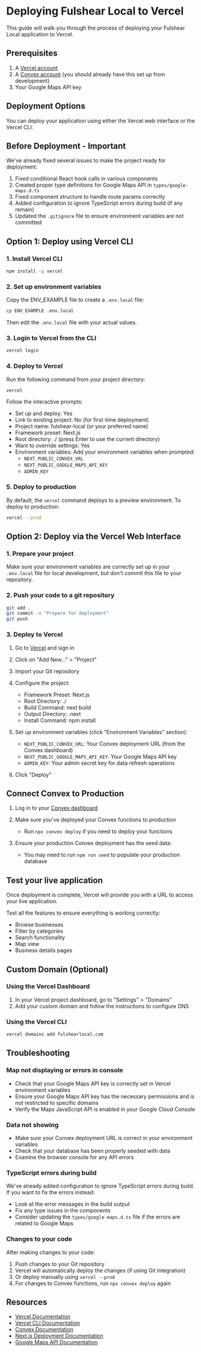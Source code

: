 # Deploying Fulshear Local to Vercel

This guide will walk you through the process of deploying your Fulshear Local application to Vercel.

## Prerequisites

1. A [Vercel account](https://vercel.com/signup)
2. A [Convex account](https://dashboard.convex.dev/login) (you should already have this set up from development)
3. Your Google Maps API key

## Deployment Options

You can deploy your application using either the Vercel web interface or the Vercel CLI.

## Before Deployment - Important

We've already fixed several issues to make the project ready for deployment:

1. Fixed conditional React hook calls in various components
2. Created proper type definitions for Google Maps API in `types/google-maps.d.ts`
3. Fixed component structure to handle route params correctly
4. Added configuration to ignore TypeScript errors during build (if any remain)
5. Updated the `.gitignore` file to ensure environment variables are not committed

## Option 1: Deploy using Vercel CLI

### 1. Install Vercel CLI

```bash
npm install -g vercel
```

### 2. Set up environment variables

Copy the ENV_EXAMPLE file to create a `.env.local` file:

```bash
cp ENV_EXAMPLE .env.local
```

Then edit the `.env.local` file with your actual values.

### 3. Login to Vercel from the CLI

```bash
vercel login
```

### 4. Deploy to Vercel

Run the following command from your project directory:

```bash
vercel
```

Follow the interactive prompts:
- Set up and deploy: Yes
- Link to existing project: No (for first-time deployment)
- Project name: fulshear-local (or your preferred name)
- Framework preset: Next.js
- Root directory: ./ (press Enter to use the current directory)
- Want to override settings: Yes
- Environment variables: Add your environment variables when prompted:
  - `NEXT_PUBLIC_CONVEX_URL`
  - `NEXT_PUBLIC_GOOGLE_MAPS_API_KEY`
  - `ADMIN_KEY`

### 5. Deploy to production

By default, the `vercel` command deploys to a preview environment. To deploy to production:

```bash
vercel --prod
```

## Option 2: Deploy via the Vercel Web Interface

### 1. Prepare your project

Make sure your environment variables are correctly set up in your `.env.local` file for local development, but don't commit this file to your repository.

### 2. Push your code to a git repository

```bash
git add .
git commit -m "Prepare for deployment"
git push
```

### 3. Deploy to Vercel

1. Go to [Vercel](https://vercel.com/) and sign in

2. Click on "Add New..." > "Project"

3. Import your Git repository

4. Configure the project:
   - Framework Preset: Next.js
   - Root Directory: ./
   - Build Command: next build
   - Output Directory: .next
   - Install Command: npm install

5. Set up environment variables (click "Environment Variables" section):
   - `NEXT_PUBLIC_CONVEX_URL`: Your Convex deployment URL (from the Convex dashboard)
   - `NEXT_PUBLIC_GOOGLE_MAPS_API_KEY`: Your Google Maps API key
   - `ADMIN_KEY`: Your admin secret key for data refresh operations

6. Click "Deploy"

## Connect Convex to Production

1. Log in to your [Convex dashboard](https://dashboard.convex.dev/)

2. Make sure you've deployed your Convex functions to production
   - Run `npx convex deploy` if you need to deploy your functions

3. Ensure your production Convex deployment has the seed data:
   - You may need to run `npm run seed` to populate your production database

## Test your live application

Once deployment is complete, Vercel will provide you with a URL to access your live application.

Test all the features to ensure everything is working correctly:
- Browse businesses
- Filter by categories
- Search functionality
- Map view
- Business details pages

## Custom Domain (Optional)

### Using the Vercel Dashboard
1. In your Vercel project dashboard, go to "Settings" > "Domains"
2. Add your custom domain and follow the instructions to configure DNS

### Using the Vercel CLI
```bash
vercel domains add fulshearlocal.com
```

## Troubleshooting

### Map not displaying or errors in console

- Check that your Google Maps API key is correctly set in Vercel environment variables
- Ensure your Google Maps API key has the necessary permissions and is not restricted to specific domains
- Verify the Maps JavaScript API is enabled in your Google Cloud Console

### Data not showing

- Make sure your Convex deployment URL is correct in your environment variables
- Check that your database has been properly seeded with data
- Examine the browser console for any API errors

### TypeScript errors during build

We've already added configuration to ignore TypeScript errors during build. If you want to fix the errors instead:
- Look at the error messages in the build output
- Fix any type issues in the components
- Consider updating the `types/google-maps.d.ts` file if the errors are related to Google Maps

### Changes to your code

After making changes to your code:
1. Push changes to your Git repository
2. Vercel will automatically deploy the changes (if using Git integration)
3. Or deploy manually using `vercel --prod`
4. For changes to Convex functions, run `npx convex deploy` again

## Resources

- [Vercel Documentation](https://vercel.com/docs)
- [Vercel CLI Documentation](https://vercel.com/docs/cli)
- [Convex Documentation](https://docs.convex.dev/)
- [Next.js Deployment Documentation](https://nextjs.org/docs/deployment)
- [Google Maps API Documentation](https://developers.google.com/maps/documentation/javascript) 